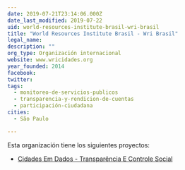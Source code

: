 ```yaml
---
date: 2019-07-21T23:14:06.000Z
date_last_modified: 2019-07-22
uid: world-resources-institute-brasil-wri-brasil
title: "World Resources Institute Brasil - Wri Brasil"
legal_name: 
description: ""
org_type: Organización internacional
website: www.wricidades.org
year_founded: 2014
facebook: 
twitter: 
tags:
  - monitoreo-de-servicios-publicos
  - transparencia-y-rendicion-de-cuentas
  - participación-ciudadana
cities: 
  - São Paulo

---
```


Esta organización tiene los siguientes proyectos:

- [Cidades Em Dados - Transparência E Controle Social](/proyectos/cidades-em-dados-transparencia-e-controle-social)
